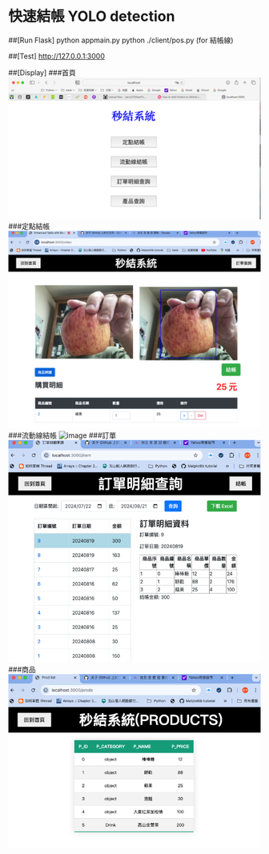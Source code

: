 # 快速結帳 YOLO detection

##[Run Flask]
python appmain.py
python ./client/pos.py (for 結帳線)

##[Test]
http://127.0.0.1:3000

##[Display]
###首頁
![image](/pic/index.png)
###定點結帳
![image](/pic/trace1.png)
###流動線結帳
![image](/pic/trace2.png)
###訂單
![image](/pic/order.png)
###商品
![image](/pic/prods.png)
